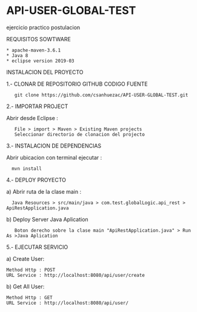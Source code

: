 # API-USER-GLOBAL-TEST
ejercicio practico postulacion

REQUISITOS SOWTWARE

    * apache-maven-3.6.1
    * Java 8
    * eclipse version 2019-03


INSTALACION DEL PROYECTO
 

  1.- CLONAR DE REPOSITORIO GITHUB CODIGO FUENTE
  
       git clone https://github.com/csanhuezac/API-USER-GLOBAL-TEST.git  

  2.- IMPORTAR PROJECT 

   Abrir desde Eclipse :
  
       File > import > Maven > Existing Maven projects
       Seleccionar directorio de clonacion del projecto
   
  3.- INSTALACION DE DEPENDENCIAS 

   Abrir ubicacion con terminal ejecutar :
  
      mvn install
  
  4.- DEPLOY PROYECTO 

   a) Abrir ruta de la clase main :
  
      Java Resources > src/main/java > com.test.globalLogic.api_rest > ApiRestApplication.java
      
  b) Deploy Server Java Aplication
  
       Boton derecho sobre la clase main "ApiRestApplication.java" > Run As >Java Aplication
       
5.- EJECUTAR SERVICIO 

  a) Create User:
  
    Method Http : POST
    URL Service : http://localhost:8080/api/user/create
    
  b) Get All User:
  
    Method Http : GET
    URL Service : http://localhost:8080/api/user/
 
    


